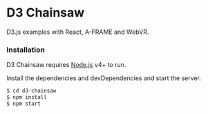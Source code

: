 # D3 Chainsaw

D3.js examples with React, A-FRAME and WebVR.

### Installation

D3 Chainsaw requires [Node.js](https://nodejs.org/) v4+ to run.

Install the dependencies and devDependencies and start the server.

```sh
$ cd d3-chainsaw
$ npm install
$ npm start
```
